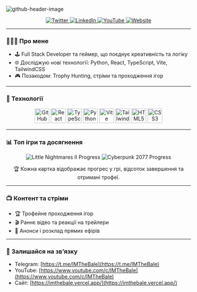 ![github-header-image](https://user-images.githubusercontent.com/103919889/215218600-489144c9-bc8f-488e-81a5-7f216d476856.png)

<!-- Social icons -->
<p align="center">
  <a href="https://twitter.com/IMTheBale" target="_blank">
    <img src="https://img.shields.io/badge/Twitter-%231DA1F2.svg?style=for-the-badge&logo=twitter&logoColor=white" alt="Twitter">
  </a>
  <a href="https://www.linkedin.com/in/johnny-bale/" target="_blank">
    <img src="https://img.shields.io/badge/LinkedIn-%230077B5.svg?style=for-the-badge&logo=linkedin&logoColor=white" alt="LinkedIn">
  </a>
  <a href="https://www.youtube.com/c/IMTheBale?sub_confirmation=1" target="_blank">
    <img src="https://img.shields.io/badge/YouTube-FF0000?style=for-the-badge&logo=youtube&logoColor=white" alt="YouTube">
  </a>
  <a href="https://imthebale.vercel.app/" target="_blank">
    <img src="https://img.shields.io/badge/Website-00AEEF?style=for-the-badge&logo=internet-explorer&logoColor=white" alt="Website">
  </a>
</p>

---

### 👨🏼‍💻 Про мене

- 🕹️ Full Stack Developer та геймер, що поєднує креативність та логіку  
- 🌐 Досліджую нові технології: Python, React, TypeScript, Vite, TailwindCSS  
- 🎮 Позакодом: Trophy Hunting, стріми та проходження ігор

---

### 🧰 Технології

<p align="center">
  <img height="40" src="https://img.shields.io/badge/GitHub-181717?style=for-the-badge&logo=github&logoColor=white" alt="GitHub">
  <img height="40" src="https://img.shields.io/badge/React-61DAFB?style=for-the-badge&logo=react&logoColor=white" alt="React">
  <img height="40" src="https://img.shields.io/badge/TypeScript-3178C6?style=for-the-badge&logo=typescript&logoColor=white" alt="TypeScript">
  <img height="40" src="https://img.shields.io/badge/Python-3776AB?style=for-the-badge&logo=python&logoColor=white" alt="Python">
  <img height="40" src="https://img.shields.io/badge/Vite-646CFF?style=for-the-badge&logo=vite&logoColor=white" alt="Vite">
  <img height="40" src="https://img.shields.io/badge/TailwindCSS-06B6D4?style=for-the-badge&logo=tailwind-css&logoColor=white" alt="TailwindCSS">
  <img height="40" src="https://img.shields.io/badge/HTML5-E34F26?style=for-the-badge&logo=html5&logoColor=white" alt="HTML5">
  <img height="40" src="https://img.shields.io/badge/CSS3-1572B6?style=for-the-badge&logo=css3&logoColor=white" alt="CSS3">
</p>

---

### 📊 Топ ігри та досягнення

<p align="center">
  <img src="https://img.shields.io/badge/Little%20Nightmares%20II-100%25_Progress-ff69b4?style=for-the-badge" alt="Little Nightmares II Progress">
  <img src="https://img.shields.io/badge/Cyberpunk%202077-95%25_Progress-00ffff?style=for-the-badge" alt="Cyberpunk 2077 Progress">

</p>

<p align="center">
  🏆 Кожна картка відображає прогрес у грі, відсоток завершення та отримані трофеї.  
</p>

---

### 📺 Контент та стріми

- 🏆 Трофейне проходження ігор  
- 🎬 Раннє відео та реакції на трейлери  
- 📣 Анонси і розклад прямих ефірів  

---

### 💬 Залишайся на зв’язку

- Telegram: [https://t.me/IMTheBale](https://t.me/IMTheBale)  
- YouTube: [https://www.youtube.com/c/IMTheBale](https://www.youtube.com/c/IMTheBale)  
- Сайт: [https://imthebale.vercel.app/](https://imthebale.vercel.app/)  
